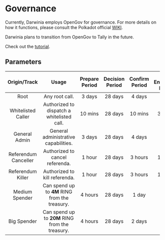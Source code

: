 # Governance

Currently, Darwinia employs OpenGov for governance. For more details on how it functions, please consult the Polkadot official [WIKI](https://wiki.polkadot.network/docs/learn-polkadot-opengov-index).

Darwinia plans to transition from OpenGov to Tally in the future.

Check out the [tutorial](../build/getting-started/governance.md).

## Parameters

|     Origin/Track     |                      Usage                      | Prepare  Period | Decision Period | Confirm Period | Min Enactment Period |
| :------------------: | :---------------------------------------------: | :-------------: | :-------------: | :------------: | :------------------: |
|         Root         |                 Any root call.                  |     3 days      |     28 days     |     4 days     |        1 day         |
|  Whitelisted Caller  |   Authorized to dispatch a whitelisted call.    |     10 mins     |     28 days     |    10 mins     |       30 mins        |
|    General Admin     |      General administrative capabilities.       |     3 days      |     28 days     |     4 days     |        1 day         |
| Referendum Canceller |         Authorized to cancel referenda.         |     1 hour      |     28 days     |    3 hours     |       10 mins        |
|  Referendum Killer   |          Authorized to kill referenda.          |     1 hour      |     28 days     |    3 hours     |       10 mins        |
|    Medium Spender    | Can spend up to **4M** RING from the treasury.  |     4 hours     |     28 days     |     1 day      |        1 day         |
|     Big Spender      | Can spend up to **20M** RING from the treasury. |     4 hours     |     28 days     |     2 days     |        1 day         |
